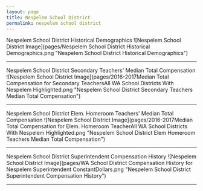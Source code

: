 ```yaml
---
layout: page
title: Nespelem School District
permalink: nespelem school district
---
```



Nespelem School District Historical Demographics
![Nespelem School District Image](pages/Nespelem School District Historical Demographics.png "Nespelem School District Historical Demographics")

___

Nespelem School District Secondary Teachers' Median Total Compensation
![Nespelem School District Image](pages/2016-2017Median Total Compensation for Secondary TeachersAll WA School Districts With Nespelem Highlighted.png "Nespelem School District Secondary Teachers Median Total Compensation")

___

Nespelem School District Elem. Homeroom Teachers' Median Total Compensation
![Nespelem School District Image](pages/2016-2017Median Total Compensation for Elem. Homeroom TeacherAll WA School Districts With Nespelem Highlighted.png "Nespelem School District Elem Homeroom Teachers Median Total Compensation")

___

Nespelem School District Superintendent Compensation History
![Nespelem School District Image](pages/WA School District Compensation History for Nespelem Superintendent ConstantDollars.png "Nespelem School District Superintendent Compensation History")

___

